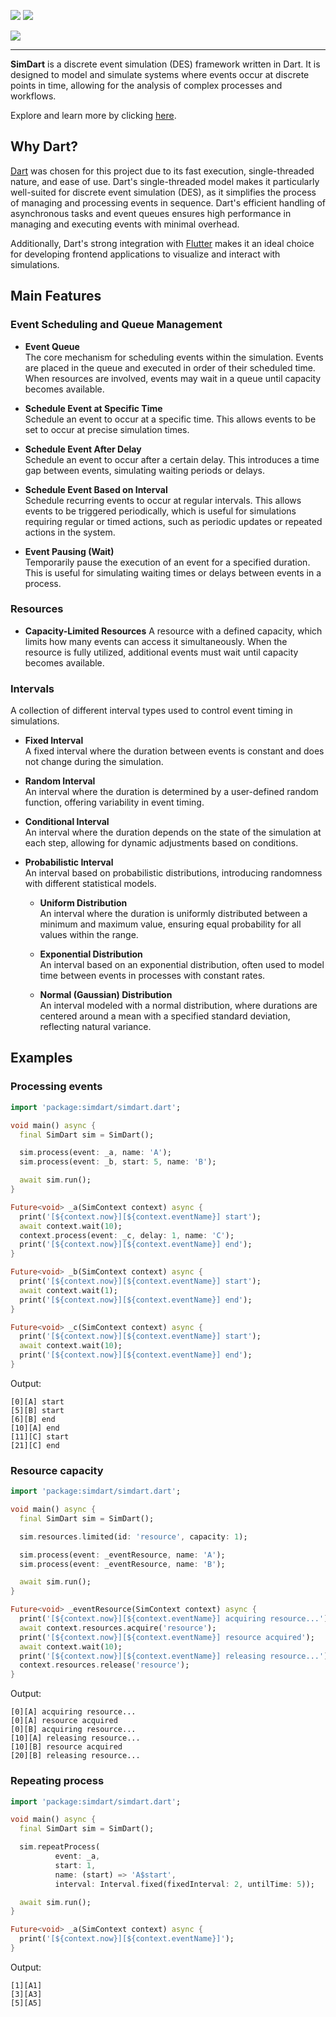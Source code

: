 [![](https://img.shields.io/pub/v/simdart.svg)](https://pub.dev/packages/simdart)
[![](https://img.shields.io/badge/%F0%9F%91%8D%20and%20%E2%AD%90-are%20free-yellow)](#)

![](https://simdart.github.io/simdart-assets/simdart-text-128h.png)

---

**SimDart** is a discrete event simulation (DES) framework written in Dart.
It is designed to model and simulate systems where events occur at discrete points in time,
allowing for the analysis of complex processes and workflows.

Explore and learn more by clicking [here](https://simdart.github.io/simdart-demo/).

## Why Dart?

[Dart](https://dart.dev/) was chosen for this project due to its fast execution, single-threaded nature, and ease of use.
Dart's single-threaded model makes it particularly well-suited for discrete event simulation (DES),
as it simplifies the process of managing and processing events in sequence.
Dart's efficient handling of asynchronous tasks and event queues ensures
high performance in managing and executing events with minimal overhead.

Additionally, Dart's strong integration with [Flutter](https://flutter.dev/) makes it an ideal choice for developing
frontend applications to visualize and interact with simulations.

## Main Features

### Event Scheduling and Queue Management

- **Event Queue**  
  The core mechanism for scheduling events within the simulation. Events are placed in the queue and executed in order of their scheduled time. When resources are involved, events may wait in a queue until capacity becomes available.

- **Schedule Event at Specific Time**  
  Schedule an event to occur at a specific time. This allows events to be set to occur at precise simulation times.

- **Schedule Event After Delay**  
  Schedule an event to occur after a certain delay. This introduces a time gap between events, simulating waiting periods or delays.

- **Schedule Event Based on Interval**  
  Schedule recurring events to occur at regular intervals. This allows events to be triggered periodically, which is useful for simulations requiring regular or timed actions, such as periodic updates or repeated actions in the system.

- **Event Pausing (Wait)**  
  Temporarily pause the execution of an event for a specified duration. This is useful for simulating waiting times or delays between events in a process.

### Resources

- **Capacity-Limited Resources**
  A resource with a defined capacity, which limits how many events can access it simultaneously. When the resource is fully utilized, additional events must wait until capacity becomes available.

### Intervals

A collection of different interval types used to control event timing in simulations.

- **Fixed Interval**  
  A fixed interval where the duration between events is constant and does not change during the simulation.

- **Random Interval**  
  An interval where the duration is determined by a user-defined random function, offering variability in event timing.

- **Conditional Interval**  
  An interval where the duration depends on the state of the simulation at each step, allowing for dynamic adjustments based on conditions.

- **Probabilistic Interval**  
  An interval based on probabilistic distributions, introducing randomness with different statistical models.

  - **Uniform Distribution**  
    An interval where the duration is uniformly distributed between a minimum and maximum value, ensuring equal probability for all values within the range.

  - **Exponential Distribution**  
    An interval based on an exponential distribution, often used to model time between events in processes with constant rates.

  - **Normal (Gaussian) Distribution**  
    An interval modeled with a normal distribution, where durations are centered around a mean with a specified standard deviation, reflecting natural variance.

## Examples

### Processing events

```dart
import 'package:simdart/simdart.dart';

void main() async {
  final SimDart sim = SimDart();

  sim.process(event: _a, name: 'A');
  sim.process(event: _b, start: 5, name: 'B');

  await sim.run();
}

Future<void> _a(SimContext context) async {
  print('[${context.now}][${context.eventName}] start');
  await context.wait(10);
  context.process(event: _c, delay: 1, name: 'C');
  print('[${context.now}][${context.eventName}] end');
}

Future<void> _b(SimContext context) async {
  print('[${context.now}][${context.eventName}] start');
  await context.wait(1);
  print('[${context.now}][${context.eventName}] end');
}

Future<void> _c(SimContext context) async {
  print('[${context.now}][${context.eventName}] start');
  await context.wait(10);
  print('[${context.now}][${context.eventName}] end');
}
```

Output:
```
[0][A] start
[5][B] start
[6][B] end
[10][A] end
[11][C] start
[21][C] end
```

### Resource capacity

```dart
import 'package:simdart/simdart.dart';

void main() async {
  final SimDart sim = SimDart();

  sim.resources.limited(id: 'resource', capacity: 1);

  sim.process(event: _eventResource, name: 'A');
  sim.process(event: _eventResource, name: 'B');

  await sim.run();
}

Future<void> _eventResource(SimContext context) async {
  print('[${context.now}][${context.eventName}] acquiring resource...');
  await context.resources.acquire('resource');
  print('[${context.now}][${context.eventName}] resource acquired');
  await context.wait(10);
  print('[${context.now}][${context.eventName}] releasing resource...');
  context.resources.release('resource');
}

```

Output:
```
[0][A] acquiring resource...
[0][A] resource acquired
[0][B] acquiring resource...
[10][A] releasing resource...
[10][B] resource acquired
[20][B] releasing resource...
```

### Repeating process

```dart
import 'package:simdart/simdart.dart';

void main() async {
  final SimDart sim = SimDart();

  sim.repeatProcess(
          event: _a,
          start: 1,
          name: (start) => 'A$start',
          interval: Interval.fixed(fixedInterval: 2, untilTime: 5));

  await sim.run();
}

Future<void> _a(SimContext context) async {
  print('[${context.now}][${context.eventName}]');
}
```

Output:
```
[1][A1]
[3][A3]
[5][A5]
```